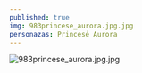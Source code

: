 ```yaml
---
published: true
img: 983princese_aurora.jpg.jpg
personazas: Princesė Aurora
---
```

![983princese_aurora.jpg.jpg]({{site.baseurl}}/img/personazai/983princese_aurora.jpg.jpg)

